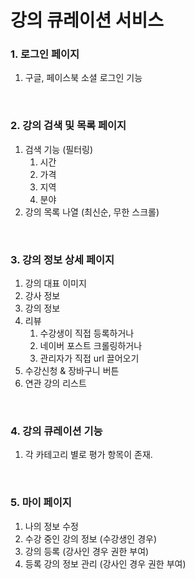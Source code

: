 # 강의 큐레이션 서비스

### 1. 로그인 페이지

1. 구글, 페이스북 소셜 로그인 기능

<br />

### 2. 강의 검색 및 목록 페이지 

1. 검색 기능 (필터링)
   1. 시간
   2. 가격
   3. 지역
   4. 분야
2. 강의 목록 나열 (최신순, 무한 스크롤)

<br />

### 3. 강의 정보 상세 페이지

1. 강의 대표 이미지
2. 강사 정보
3. 강의 정보
4. 리뷰
   1. 수강생이 직접 등록하거나
   2. 네이버 포스트 크롤링하거나
   3. 관리자가 직접 url 끌어오기
5. 수강신청 & 장바구니 버튼
6. 연관 강의 리스트

<br />

### 4. 강의 큐레이션 기능

1. 각 카테고리 별로 평가 항목이 존재.

<br />

### 5. 마이 페이지

1. 나의 정보 수정
2. 수강 중인 강의 정보 (수강생인 경우)
3. 강의 등록 (강사인 경우 권한 부여)
4. 등록 강의 정보 관리 (강사인 경우 권한 부여)